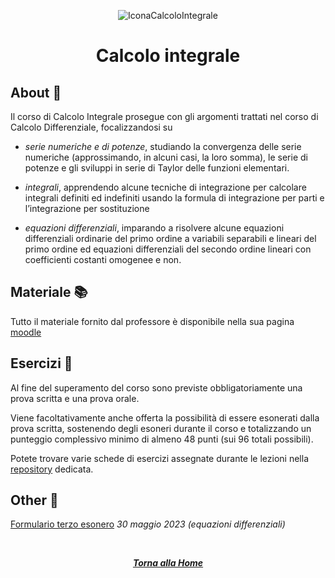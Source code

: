 <div align="center">

![IconaCalcoloIntegrale](https://www.classup.it/db/img/corso/analisi_matematica_i_per_ingegneria_dellautomazione_1530006973.png)

# Calcolo integrale

</div>

## About 🔎

Il corso di Calcolo Integrale prosegue con gli argomenti trattati nel corso di Calcolo Differenziale, focalizzandosi su

- *serie numeriche e di potenze*, studiando la convergenza delle serie numeriche (approssimando, in alcuni casi, la loro somma), le serie di potenze e gli sviluppi in serie di Taylor delle funzioni elementari.

- *integrali*, apprendendo alcune tecniche di integrazione per calcolare integrali definiti ed indefiniti usando la formula di integrazione per parti e l’integrazione per sostituzione

- *equazioni differenziali*, imparando a risolvere alcune equazioni differenziali ordinarie del primo ordine a variabili separabili e lineari del primo ordine ed equazioni differenziali del secondo ordine lineari con coefficienti costanti omogenee e non.

## Materiale 📚

Tutto il materiale fornito dal professore è disponibile nella sua pagina [moodle](https://elearning.uniroma1.it/enrol/index.php?id=15354)

## Esercizi 📝

Al fine del superamento del corso sono previste obbligatoriamente una prova scritta e una prova orale.

Viene facoltativamente anche offerta la possibilità di essere esonerati dalla prova scritta, sostenendo degli esoneri durante il corso e totalizzando un punteggio complessivo minimo di almeno 48 punti (sui 96 totali possibili).

Potete trovare varie schede di esercizi assegnate durante le lezioni nella [repository](https://github.com/sapienzastudentsnetwork/calcint2223) dedicata.

## Other 🔗

[Formulario terzo esonero](https://github.com/FedVlogger17/Uni-Notes/blob/main/Primo%20Anno/Secondo%20Semestre/Calcolo%20Integrale/Formulario%20Esonero%2030%20Maggio%202023.pdf) *30 maggio 2023 (equazioni differenziali)*

<br>

<div align="center">

[***Torna alla Home***](../../../)

</div>
